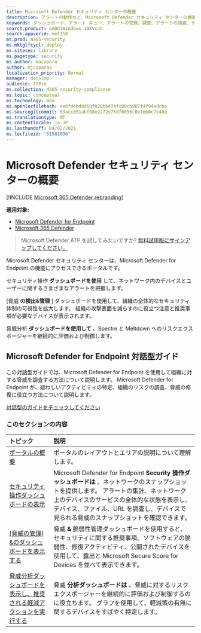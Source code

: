```yaml
---
title: Microsoft Defender セキュリティ センターの概要
description: アラートの動作など、Microsoft Defender セキュリティ センターの機能、および侵害や攻撃の可能性を調査する方法に関する提案について学習します。
keywords: ダッシュボード、アラート キュー、アラートの管理、調査、アラートの調査、デバイスの調査、ファイルの送信、深い分析、高、中、低、重大度、ioc、ioa
search.product: eADQiWindows 10XVcnh
search.appverid: met150
ms.prod: m365-security
ms.mktglfcycl: deploy
ms.sitesec: library
ms.pagetype: security
ms.author: macapara
author: mjcaparas
localization_priority: Normal
manager: dansimp
audience: ITPro
ms.collection: M365-security-compliance
ms.topic: conceptual
ms.technology: mde
ms.openlocfilehash: ee6fd4bd8d60f828bb474fc80cb987f4f94edcbe
ms.sourcegitcommit: 53acc851abf68e2272e75df0856c0e16b0c7e48d
ms.translationtype: MT
ms.contentlocale: ja-JP
ms.lasthandoff: 04/02/2021
ms.locfileid: "51581096"
---
```

# <a name="overview-of-microsoft-defender-security-center"></a>Microsoft Defender セキュリティ センターの概要

[!INCLUDE [Microsoft 365 Defender rebranding](../../includes/microsoft-defender.md)]


**適用対象:**
- [Microsoft Defender for Endpoint](https://go.microsoft.com/fwlink/?linkid=2154037)
- [Microsoft 365 Defender](https://go.microsoft.com/fwlink/?linkid=2118804)


>Microsoft Defender ATP を試してみたいですか? [無料試用版にサインアップしてください。](https://www.microsoft.com/microsoft-365/windows/microsoft-defender-atp?ocid=docs-wdatp-usewdatp-abovefoldlink)

Microsoft Defender セキュリティ センターは、Microsoft Defender for Endpoint の機能にアクセスできるポータルです。

セキュリティ操作 **ダッシュボードを使用** して、ネットワーク内のデバイスとユーザーに関するさまざまなアラートを把握します。

[脅威 **の検出&管理** ] ダッシュボードを使用して、組織の全体的なセキュリティ体制の可視性を拡大します。 組織の攻撃表面を減らすのに役立つ注意と推奨事項が必要なデバイスが表示されます。

脅威分析 **ダッシュボードを使用して** 、Spectre と Meltdown へのリスクエクスポージャーを継続的に評価および制御します。

## <a name="microsoft-defender-for-endpoint-interactive-guide"></a>Microsoft Defender for Endpoint 対話型ガイド
この対話型ガイドでは、Microsoft Defender for Endpoint を使用して組織に対する脅威を調査する方法について説明します。 Microsoft Defender for Endpoint が、疑わしいアクティビティの特定、組織のリスクの調査、脅威の修復に役立つ方法について説明します。

[対話型のガイドをチェックしてください](https://aka.ms/MSDE-IG)

### <a name="in-this-section"></a>このセクションの内容

トピック | 説明
:---|:---
[ポータルの概要](portal-overview.md) | ポータルのレイアウトとエリアの説明について理解します。
[セキュリティ操作ダッシュボードの表示](security-operations-dashboard.md) | Microsoft Defender for Endpoint  **Security 操作ダッシュボードは** 、ネットワークのスナップショットを提供します。 アラートの集計、ネットワーク上のデバイスのサービスの全体的な状態を表示し、デバイス、ファイル、URL を調査し、デバイスで見られる脅威のスナップショットを確認できます。
[[脅威の管理] &のダッシュボードを表示する](tvm-dashboard-insights.md) | 脅威 **&** 脆弱性管理ダッシュボードを使用すると、セキュリティに関する推奨事項、ソフトウェアの脆弱性、修復アクティビティ、公開されたデバイスを使用して、露出と Microsoft Secure Score for Devices を並べて表示できます。
[脅威分析ダッシュボードを表示し、推奨される軽減アクションを実行する](threat-analytics.md) | 脅威 **分析ダッシュボードは** 、脅威に対するリスクエクスポージャーを継続的に評価および制御するのに役立ちます。 グラフを使用して、軽減策の有無に関するデバイスをすばやく特定します。

